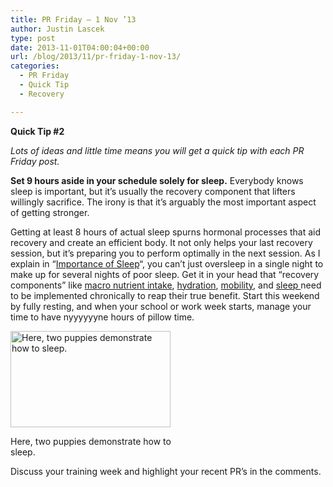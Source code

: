 ```yaml
---
title: PR Friday — 1 Nov ’13
author: Justin Lascek
type: post
date: 2013-11-01T04:00:04+00:00
url: /blog/2013/11/pr-friday-1-nov-13/
categories:
  - PR Friday
  - Quick Tip
  - Recovery

---
```

**Quick Tip #2**
  
_Lots of ideas and little time means you will get a quick tip with each PR Friday post._

**Set 9 hours aside in your schedule solely for sleep.** Everybody knows sleep is important, but it&#8217;s usually the recovery component that lifters willingly sacrifice. The irony is that it&#8217;s arguably the most important aspect of getting stronger.

Getting at least 8 hours of actual sleep spurns hormonal processes that aid recovery and create an efficient body. It not only helps your last recovery session, but it&#8217;s preparing you to perform optimally in the next session. As I explain in &#8220;<a href="/blog/2012/12/importance-of-sleep/" target="_blank">Importance of Sleep</a>&#8220;, you can&#8217;t just oversleep in a single night to make up for several nights of poor sleep. Get it in your head that &#8220;recovery components&#8221; like <a href="/blog/2013/10/hit-your-macros/" target="_blank">macro nutrient intake</a>, <a href="/blog/2011/09/water-and-protein/" target="_blank">hydration</a>, <a href="/blog/2011/06/mobility-basics/" target="_blank">mobility</a>, and <a href="/blog/2012/02/optimal-sleep-positioning/" target="_blank">sleep </a>need to be implemented chronically to reap their true benefit. Start this weekend by fully resting, and when your school or work week starts, manage your time to have nyyyyyyne hours of pillow time.

<div id="attachment_8235" style="width: 266px" class="wp-caption aligncenter">
  <a href="/2012/12/download.jpg"><img aria-describedby="caption-attachment-8235" data-attachment-id="8235" data-permalink="/blog/2012/12/importance-of-sleep/download/" data-orig-file="/2012/12/download.jpg" data-orig-size="256,154" data-comments-opened="1" data-image-meta="{&quot;aperture&quot;:&quot;0&quot;,&quot;credit&quot;:&quot;&quot;,&quot;camera&quot;:&quot;&quot;,&quot;caption&quot;:&quot;&quot;,&quot;created_timestamp&quot;:&quot;0&quot;,&quot;copyright&quot;:&quot;&quot;,&quot;focal_length&quot;:&quot;0&quot;,&quot;iso&quot;:&quot;0&quot;,&quot;shutter_speed&quot;:&quot;0&quot;,&quot;title&quot;:&quot;&quot;}" data-image-title="download" data-image-description="" data-medium-file="/2012/12/download-200x120.jpg" data-large-file="/2012/12/download.jpg" class="size-full wp-image-8235" alt="Here, two puppies demonstrate how to sleep. " src="/2012/12/download.jpg" width="256" height="154" srcset="/2012/12/download.jpg 256w, /2012/12/download-150x90.jpg 150w, /2012/12/download-200x120.jpg 200w" sizes="(max-width: 256px) 100vw, 256px" /></a>
  
  <p id="caption-attachment-8235" class="wp-caption-text">
    Here, two puppies demonstrate how to sleep.
  </p>
</div>

Discuss your training week and highlight your recent PR&#8217;s in the comments.
